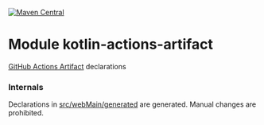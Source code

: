 [![Maven Central](https://img.shields.io/maven-central/v/org.jetbrains.kotlin-wrappers/kotlin-actions-artifact)](https://search.maven.org/artifact/org.jetbrains.kotlin-wrappers/kotlin-actions-artifact)

# Module kotlin-actions-artifact

[GitHub Actions Artifact](https://github.com/actions/toolkit) declarations

### Internals

Declarations in [src/webMain/generated](./src/webMain/generated) are generated.
Manual changes are prohibited.
